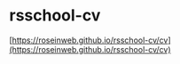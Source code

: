 # rsschool-cv
[https://roseinweb.github.io/rsschool-cv/cv](https://roseinweb.github.io/rsschool-cv/cv)
